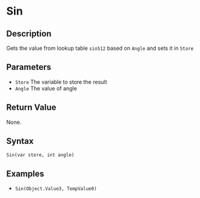 # Sin

## Description
Gets the value from lookup table `sin512` based on `Angle` and sets it in `Store`

## Parameters
- `Store`
The variable to store the result
- `Angle`
The value of angle

## Return Value
None.

## Syntax
```Sin(var store, int angle)```

## Examples
- ```Sin(Object.Value3, TempValue0)```